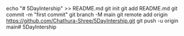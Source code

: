 echo "# 5DayIntership" >> README.md
git init
git add README.md
git commit -m "first commit"
git branch -M main
git remote add origin https://github.com/Chathura-Shree/5DayIntership.git
git push -u origin main# 5DayIntership
